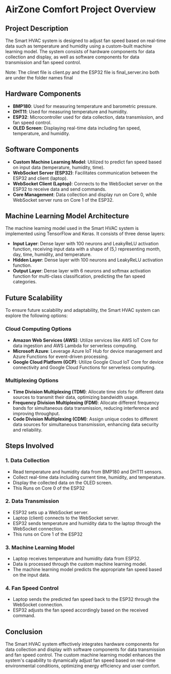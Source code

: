 # AirZone Comfort Project Overview

## Project Description
The Smart HVAC system is designed to adjust fan speed based on real-time data such as temperature and humidity using a custom-built machine learning model. The system consists of hardware components for data collection and display, as well as software components for data transmission and fan speed control.

Note: The clinet file is client.py and the ESP32 file is final_server.ino both are under the folder names final
## Hardware Components
- **BMP180**: Used for measuring temperature and barometric pressure.
- **DHT11**: Used for measuring temperature and humidity.
- **ESP32**: Microcontroller used for data collection, data transmission, and fan speed control.
- **OLED Screen**: Displaying real-time data including fan speed, temperature, and humidity.

## Software Components
- **Custom Machine Learning Model**: Utilized to predict fan speed based on input data (temperature, humidity, time).
- **WebSocket Server (ESP32)**: Facilitates communication between the ESP32 and client (laptop).
- **WebSocket Client (Laptop)**: Connects to the WebSocket server on the ESP32 to receive data and send commands.
- **Core Management**: Data collection and display run on Core 0, while WebSocket server runs on Core 1 of the ESP32.

## Machine Learning Model Architecture
The machine learning model used in the Smart HVAC system is implemented using TensorFlow and Keras. It consists of three dense layers:
- **Input Layer**: Dense layer with 100 neurons and LeakyReLU activation function, receiving input data with a shape of (5,) representing month, day, time, humidity, and temperature.
- **Hidden Layer**: Dense layer with 100 neurons and LeakyReLU activation function.
- **Output Layer**: Dense layer with 6 neurons and softmax activation function for multi-class classification, predicting the fan speed categories.

## Future Scalability
To ensure future scalability and adaptability, the Smart HVAC system can explore the following options:

### Cloud Computing Options
- **Amazon Web Services (AWS)**: Utilize services like AWS IoT Core for data ingestion and AWS Lambda for serverless computing.
- **Microsoft Azure**: Leverage Azure IoT Hub for device management and Azure Functions for event-driven processing.
- **Google Cloud Platform (GCP)**: Utilize Google Cloud IoT Core for device connectivity and Google Cloud Functions for serverless computing.

### Multiplexing Options
- **Time Division Multiplexing (TDM)**: Allocate time slots for different data sources to transmit their data, optimizing bandwidth usage.
- **Frequency Division Multiplexing (FDM)**: Allocate different frequency bands for simultaneous data transmission, reducing interference and improving throughput.
- **Code Division Multiplexing (CDM)**: Assign unique codes to different data sources for simultaneous transmission, enhancing data security and reliability.

## Steps Involved

### 1. Data Collection
   - Read temperature and humidity data from BMP180 and DHT11 sensors.
   - Collect real-time data including current time, humidity, and temperature.
   - Display the collected data on the OLED screen.
   - This Runs on Core 0 of the ESP32
### 2. Data Transmission
   - ESP32 sets up a WebSocket server.
   - Laptop (client) connects to the WebSocket server.
   - ESP32 sends temperature and humidity data to the laptop through the WebSocket connection.
   - This runs on Core 1 of the ESP32

### 3. Machine Learning Model
   - Laptop receives temperature and humidity data from ESP32.
   - Data is processed through the custom machine learning model.
   - The machine learning model predicts the appropriate fan speed based on the input data.

### 4. Fan Speed Control
   - Laptop sends the predicted fan speed back to the ESP32 through the WebSocket connection.
   - ESP32 adjusts the fan speed accordingly based on the received command.

## Conclusion
The Smart HVAC system effectively integrates hardware components for data collection and display with software components for data transmission and fan speed control. The custom machine learning model enhances the system's capability to dynamically adjust fan speed based on real-time environmental conditions, optimizing energy efficiency and user comfort.
